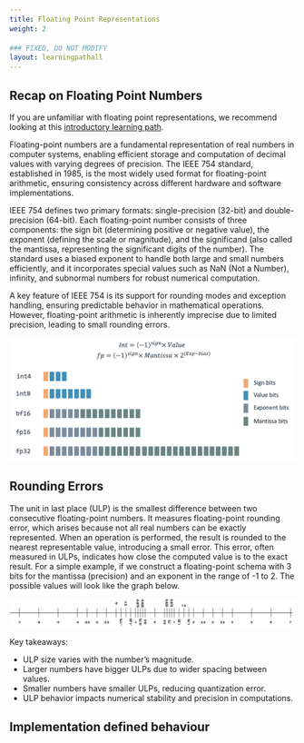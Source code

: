 ```yaml
---
title: Floating Point Representations
weight: 2

### FIXED, DO NOT MODIFY
layout: learningpathall
---
```


## Recap on Floating Point Numbers

If you are unfamiliar with floating point representations, we recommend looking at this [introductory learning path](https://learn.arm.com/learning-paths/cross-platform/integer-vs-floats/introduction-integer-float-types/). 

Floating-point numbers are a fundamental representation of real numbers in computer systems, enabling efficient storage and computation of decimal values with varying degrees of precision. The IEEE 754 standard, established in 1985, is the most widely used format for floating-point arithmetic, ensuring consistency across different hardware and software implementations.

IEEE 754 defines two primary formats: single-precision (32-bit) and double-precision (64-bit). Each floating-point number consists of three components: the sign bit (determining positive or negative value), the exponent (defining the scale or magnitude), and the significand (also called the mantissa, representing the significant digits of the number). The standard uses a biased exponent to handle both large and small numbers efficiently, and it incorporates special values such as NaN (Not a Number), infinity, and subnormal numbers for robust numerical computation. 

A key feature of IEEE 754 is its support for rounding modes and exception handling, ensuring predictable behavior in mathematical operations. However, floating-point arithmetic is inherently imprecise due to limited precision, leading to small rounding errors.

![floating-point](./floating-point-numbers.png)

## Rounding Errors 

The unit in last place (ULP) is the smallest difference between two consecutive floating-point numbers. It measures floating-point rounding error, which arises because not all real numbers can be exactly represented. When an operation is performed, the result is rounded to the nearest representable value, introducing a small error. This error, often measured in ULPs, indicates how close the computed value is to the exact result. For a simple example, if we construct a floating-point schema with 3 bits for the mantissa (precision) and an exponent in the range of -1 to 2. The possible values will look like the graph below. 

![ulp](./ulp.png)

Key takeaways:

- ULP size varies with the number’s magnitude.
- Larger numbers have bigger ULPs due to wider spacing between values.
- Smaller numbers have smaller ULPs, reducing quantization error.
- ULP behavior impacts numerical stability and precision in computations.


## Implementation defined behaviour


